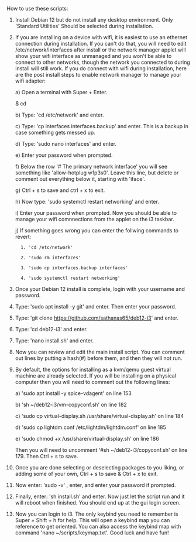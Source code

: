 How to use these scripts:

1. Install Debian 12 but do not install any desktop environment. Only 'Standard Utilities' Should be selected during installation.
2. If you are installing on a device with wifi, it is easiest to use an ethernet connection during installation. 
   If you can't do that, you will need to edit /etc/network/interfaces after install or the network manager applet will show your
   wifi interface as unmanaged and you won't be able to connect to other networks, though the network you connected to during install
   will still work. If you do connect with wifi during installation, here are the post install steps to enable network manager to manage
   your wifi adapter:
   
     a) Open a terminal with Super + Enter.

   $ cd
   
     b) Type: 'cd /etc/network' and enter.
   
     c) Type: 'cp interfaces interfaces.backup' and enter. This is a backup in case something gets messed up.
   
     d) Type: 'sudo nano interfaces' and enter.
   
     e) Enter your password when prompted.
   
     f) Below the row '# The primary network interface' you will see something like 'allow-hotplug w1p3s0'. Leave this line, but delete
        or comment out everything below it, starting with 'iface'.
   
     g) Ctrl + s to save and ctrl + x to exit.
   
     h) Now type: 'sudo systemctl restart networking' and enter.
   
     i) Enter your password when prompted. Now you should be able to manage your wifi comnnections from the applet on the i3 taskbar.
   
     j) If something goes wrong you can enter the follwing commands to revert:
   
         1. 'cd /etc/network'
   
         2. 'sudo rm interfaces'
   
         3. 'sudo cp interfaces.backup interfaces'
   
         4. 'sudo systemctl restart networking'
   
4. Once your Debian 12 install is complete, login with your username and password.
5. Type: 'sudo apt install -y git' and enter. Then enter your password.
6. Type: 'git clone https://github.com/sathanas65/deb12-i3' and enter.
7. Type: 'cd deb12-i3' and enter.
8. Type: 'nano install.sh' and enter.
9. Now you can review and edit the main install script. You can comment out lines by putting a hash(#) before them, and then they will not run.
10. By default, the options for installing as a kvm/qemu guest virtual machine are already selected. If you will be installing on a physical computer
    then you will need to comment out the following lines:
    
    a) 'sudo apt install -y spice-vdagent' on line 153
    
    b) 'sh ~/deb12-i3/vm-copyconf.sh' on line 182
    
    c) 'sudo cp virtual-display.sh /usr/share/virtual-display.sh' on line 184
    
    d) 'sudo cp lightdm.conf /etc/lightdm/lightdm.conf' on line 185
    
    e) 'sudo chmod +x /usr/share/virtual-display.sh' on line 186
    
    Then you will need to uncomment '#sh ~/deb12-i3/copyconf.sh' on line 179. Then Ctrl + s to save.
    
12. Once you are done selecting or deselecting packages to you liking, or adding some of your own, Ctrl + s to save & Ctrl + x to exit.
13. Now enter: 'sudo -v' , enter, and enter your password if prompted.
14. Finally, enter: 'sh install.sh' and enter. Now just let the script run and it will reboot when finished. You should end up at the gui login screen.
15. Now you can login to i3. The only keybind you need to remember is Super + Shift + h for help. This will open a keybind map you can reference to
    get oriented. You can also access the keybind map with command 'nano ~/scripts/keymap.txt'. Good luck and have fun!
